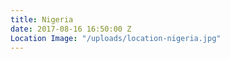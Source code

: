 ```yaml
---
title: Nigeria
date: 2017-08-16 16:50:00 Z
Location Image: "/uploads/location-nigeria.jpg"
---
```


